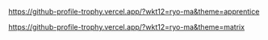 <https://github-profile-trophy.vercel.app/?wkt12=ryo-ma&theme=apprentice>


<https://github-profile-trophy.vercel.app/?wkt12=ryo-ma&theme=matrix>